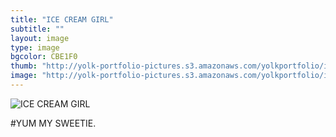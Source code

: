 ```yaml
---
title: "ICE CREAM GIRL"
subtitle: ""
layout: image
type: image
bgcolor: CBE1F0
thumb: "http://yolk-portfolio-pictures.s3.amazonaws.com/yolkportfolio/image/ICECREAMGIRL-thumb.jpg"
image: "http://yolk-portfolio-pictures.s3.amazonaws.com/yolkportfolio/image/ICECREAMGIRL-small.jpg"
---
```



![ICE CREAM GIRL](https://s3.amazonaws.com/yolk-portfolio-pictures/yolkportfolio/image/ICECREAMGIRL-small.jpg)

#YUM MY SWEETIE.
